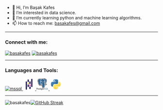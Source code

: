 - 👋 Hi, I’m Başak Kafes
- 👀 I’m interested in data science.
- 🌱 I’m currently learning python and machine learning algorithms.
- 📫 How to reach me: basakafes@gmail.com

---

<h3 align="left">Connect with me:</h3>
<p align="left">
<a href="https://www.linkedin.com/in/basakafes/" target="blank"><img align="center" src="https://raw.githubusercontent.com/rahuldkjain/github-profile-readme-generator/master/src/images/icons/Social/linked-in-alt.svg" alt="basakafes" height="30" width="40" /></a>
<a href="https://www.hackerrank.com/basakafes" target="blank"><img align="center" src="https://raw.githubusercontent.com/rahuldkjain/github-profile-readme-generator/master/src/images/icons/Social/hackerrank.svg" alt="basakafes" height="30" width="40" /></a>
</p>

---


<h3 align="left">Languages and Tools:</h3>
<p align="left"> 
  

</a> <a href="https://www.microsoft.com/en-us/sql-server" target="_blank" rel="noreferrer"> <img src="https://www.svgrepo.com/show/303229/microsoft-sql-server-logo.svg" alt="mssql" width="40" height="40"/> </a> <a href="https://pandas.pydata.org/" target="_blank" rel="noreferrer"> <img src="https://raw.githubusercontent.com/devicons/devicon/2ae2a900d2f041da66e950e4d48052658d850630/icons/pandas/pandas-original.svg" alt="pandas" width="40" height="40"/> </a> <a href="https://www.postgresql.org" target="_blank" rel="noreferrer"> <img src="https://raw.githubusercontent.com/devicons/devicon/master/icons/postgresql/postgresql-original-wordmark.svg" alt="postgresql" width="40" height="40"/> </a>
<a href="https://www.python.org" target="_blank" rel="noreferrer"> <img src="https://raw.githubusercontent.com/devicons/devicon/master/icons/python/python-original.svg" alt="python" width="40" height="40"/> </a> 

---

<p><img align="left" src="https://github-readme-stats.vercel.app/api/top-langs?username=basakafes&show_icons=true&theme=tokyonight&hide_border=true&locale=en&layout=compact" alt="basakafes" /></p>

[![GitHub Streak](http://github-readme-streak-stats.herokuapp.com?user=basakafes&theme=tokyonight&hide_border=true&date_format=M%20j%5B%2C%20Y%5D)](https://git.io/streak-stats)

<!---
basakafes/basakafes is a ✨ special ✨ repository because its `README.md` (this file) appears on your GitHub profile.
You can click the Preview link to take a look at your changes.
--->
